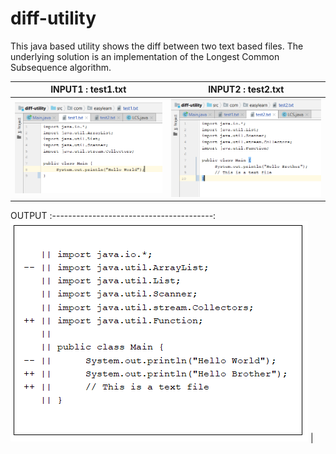 # diff-utility
This java based utility shows the diff between two text based files.
The underlying solution is an implementation of the Longest Common Subsequence algorithm.

INPUT1 : test1.txt                        |  INPUT2 : test2.txt                      
:----------------------------------------:|:----------------------------------------:
![alt text](src/com/easylearn/test1.PNG)  | ![alt text](src/com/easylearn/test2.PNG)  




OUTPUT
:----------------------------------------:
![alt text](src/com/easylearn/Output.PNG) |
